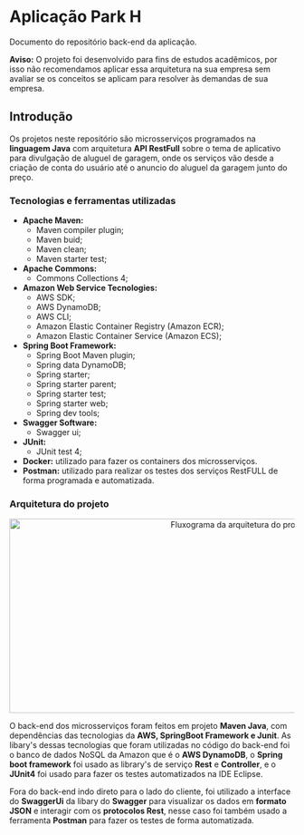 # Aplicação Park H 
Documento do repositório back-end da aplicação.<br/> 

**Aviso:** O projeto foi desenvolvido para fins de estudos acadêmicos, por isso não recomendamos aplicar essa arquitetura na sua empresa sem avaliar se os conceitos se aplicam para resolver às demandas de sua empresa.
<br/>

## Introdução
Os projetos neste repositório são microsserviços programados na **linguagem Java** com arquitetura **API RestFull** sobre o tema de aplicativo para divulgação de aluguel de garagem, onde os serviços vão desde a criação de conta do usuário até o anuncio do aluguel da garagem junto do preço.

### Tecnologias e ferramentas utilizadas 
- **Apache Maven:** 
  - Maven compiler plugin;  
  - Maven buid;
  - Maven clean; 
  - Maven starter test;
- **Apache Commons:**
  - Commons Collections 4;
- **Amazon Web Service Tecnologies:**
  - AWS SDK;
  - AWS DynamoDB;
  - AWS CLI;
  - Amazon Elastic Container Registry (Amazon ECR);
  - Amazon Elastic Container Service (Amazon ECS); 
- **Spring Boot Framework:** 
  - Spring Boot Maven plugin;
  - Spring data DynamoDB;
  - Spring starter;
  - Spring starter parent;
  - Spring starter test;
  - Spring starter web;
  - Spring dev tools;
- **Swagger Software:** 
  - Swagger ui;
- **JUnit:**
  - JUnit test 4;
- **Docker:** utilizado para fazer os containers dos microsserviços.
- **Postman:** utilizado para realizar os testes dos serviços RestFULL de forma programada e automatizada.

### Arquitetura do projeto<br/>
<p align="center">
  <img alt="Fluxograma da arquitetura do projeto" src=".github/Arquitetura dos microsserviços.png" width="799px" height="343">
</p>

O back-end dos microsserviços foram feitos em projeto **Maven Java**, com dependências das tecnologias da **AWS, SpringBoot Framework e Junit**. As libary's dessas tecnologias que foram utilizadas no código do back-end foi o banco de dados NoSQL da Amazon que é o **AWS DynamoDB**, o **Spring boot framework** foi usado as library's de serviço **Rest** e **Controller**, e o **JUnit4** foi usado para fazer os testes automatizados na IDE Eclipse. <br/>

Fora do back-end indo direto para o lado do cliente, foi utilizado a interface do **SwaggerUi** da libary do **Swagger** para visualizar os dados em **formato JSON** e interagir com os **protocolos Rest**, nesse caso foi também usado a ferramenta **Postman** para fazer os testes de forma automatizada. <br/>
